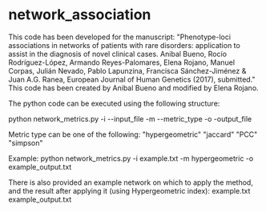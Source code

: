 # network_association

This code has been developed for the manuscript: "Phenotype-loci associations in networks of patients with rare disorders: application to assist in the diagnosis of novel clinical cases. Anibal Bueno, Rocío Rodríguez-López, Armando Reyes-Palomares, Elena Rojano, Manuel Corpas, Julián Nevado, Pablo Lapunzina, Francisca Sánchez-Jiménez & Juan A.G. Ranea, European Journal of Human Genetics (2017), submitted."
This code has been created by Anibal Bueno and modified by Elena Rojano.

The python code can be executed using the following structure:

python network_metrics.py -i --input_file -m --metric_type -o -output_file

Metric type can be one of the following:
	"hypergeometric"
	"jaccard"
	"PCC"
	"simpson"

Example:
python network_metrics.py -i example.txt -m hypergeometric -o example_output.txt

There is also provided an example network on which to apply the method, and the result after applying it (using Hypergeometric index):
example.txt
example_output.txt